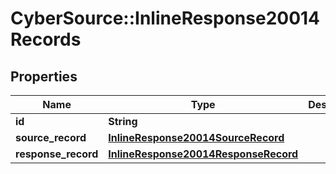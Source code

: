 # CyberSource::InlineResponse20014Records

## Properties
Name | Type | Description | Notes
------------ | ------------- | ------------- | -------------
**id** | **String** |  | [optional] 
**source_record** | [**InlineResponse20014SourceRecord**](InlineResponse20014SourceRecord.md) |  | [optional] 
**response_record** | [**InlineResponse20014ResponseRecord**](InlineResponse20014ResponseRecord.md) |  | [optional] 


